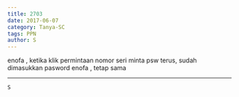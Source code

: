 ```yaml
---
title: 2703
date: 2017-06-07
category: Tanya-SC
tags: PPN
author: S
---
```


enofa , ketika klik permintaan nomor seri minta psw terus, sudah dimasukkan pasword enofa , tetap sama

---



`S`
